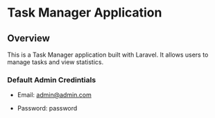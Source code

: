 # Task Manager Application

## Overview

This is a Task Manager application built with Laravel. It allows users to manage tasks and view statistics.


### Default Admin Credintials
- Email: admin@admin.com

- Password: password

